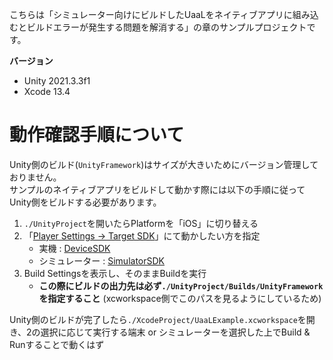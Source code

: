 こちらは「シミュレーター向けにビルドしたUaaLをネイティブアプリに組み込むとビルドエラーが発生する問題を解消する」の章のサンプルプロジェクトです。

**バージョン**

- Unity 2021.3.3f1
- Xcode 13.4


# 動作確認手順について

Unity側のビルド(`UnityFramework`)はサイズが大きいためにバージョン管理しておりません。<br>
サンプルのネイティブアプリをビルドして動かす際には以下の手順に従ってUnity側をビルドする必要があります。<br>

1. `./UnityProject`を開いたらPlatformを「iOS」に切り替える
2. 「[Player Settings -> Target SDK](https://docs.unity3d.com/Manual/class-PlayerSettingsiOS.html#Config-Device)」にて動かしたい方を指定
    - 実機 : [DeviceSDK](https://docs.unity3d.com/ScriptReference/iOSSdkVersion.DeviceSDK.html)
    - シミュレーター : [SimulatorSDK](https://docs.unity3d.com/ScriptReference/iOSSdkVersion.SimulatorSDK.html)
3. Build Settingsを表示し、そのままBuildを実行
    - **この際にビルドの出力先は必ず`./UnityProject/Builds/UnityFramework`を指定すること** (xcworkspace側でこのパスを見るようにしているため)

Unity側のビルドが完了したら`./XcodeProject/UaaLExample.xcworkspace`を開き、2の選択に応じて実行する端末 or シミュレーターを選択した上でBuild & Runすることで動くはず

